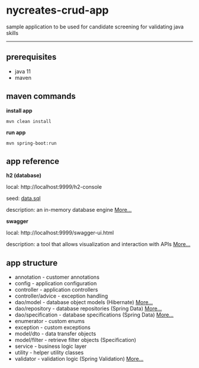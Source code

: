 # nycreates-crud-app
sample application to be used for candidate screening for validating java skills

---

## prerequisites

* java 11
* maven

## maven commands

**install app**

`mvn clean install`

**run app**

`mvn spring-boot:run`

## app reference

**h2 (database)**

local: http://localhost:9999/h2-console

seed: [data.sql](src/main/resources/data.sql)

description: an in-memory database engine [More...](https://www.h2database.com/html/main.html)

**swagger**

local: http://localhost:9999/swagger-ui.html
  
description: 
a tool that allows visualization and interaction with APIs [More...](https://swagger.io/tools/swagger-ui/)


## app structure

* annotation - customer annotations
* config - application configuration
* controller - application controllers
* controller/advice - exception handling
* dao/model - database object models (Hibernate) [More...](https://hibernate.org/orm/)
* dao/repository - database repositories (Spring Data) [More...](https://docs.spring.io/spring-data/jpa/docs/current/reference/html/#jpa.repositories)
* dao/specification - database specifications (Spring Data) [More...](https://spring.io/blog/2011/04/26/advanced-spring-data-jpa-specifications-and-querydsl/)
* enumerator - custom enums
* exception - custom exceptions
* model/dto - data transfer objects 
* model/filter - retrieve filter objects (Specification)
* service - business logic layer
* utility - helper utility classes
* validator - validation logic (Spring Validation) [More...](https://docs.spring.io/spring-framework/docs/3.2.x/spring-framework-reference/html/validation.html)

